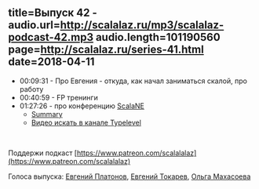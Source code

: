 title=Выпуск 42 - 
audio.url=http://scalalaz.ru/mp3/scalalaz-podcast-42.mp3
audio.length=101190560
page=http://scalalaz.ru/series-41.html
date=2018-04-11
----

* 00:09:31 - Про Евгения - откуда, как начал  заниматься скалой, про работу
* 00:40:59 - FP тренинги
* 01:27:26 - про конференцию [ScalaNE](http://www.nescala.org/)
  - [Summary](https://medium.com/@olga.makhasoeva/northeast-scala-symposium-summary-day-1-unconference-cca7ddbecb5e)
  - [Видео искать в канале Typelevel](https://www.youtube.com/channel/UC-CzKrmtV55SlW2eL3k1RRQ/videos)

<br/>

Поддержи подкаст [https://www.patreon.com/scalalalaz](https://www.patreon.com/scalalalaz)

Голоса выпуска: 
[Евгений Платонов](),
[Евгений Токарев](http://github.com/strobe),
[Ольга Махасоева](https://twitter.com/oli_kitty)
